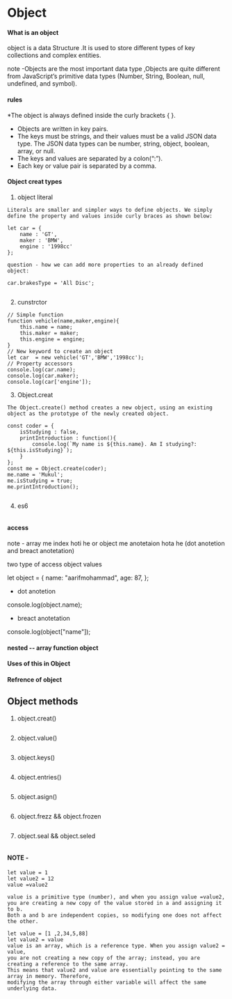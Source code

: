 # Object

#### What is an object

object is a data Structure .It is used to store different types of key collections and complex entities.

note -Objects are the most important data type ,Objects are quite different from JavaScript’s
primitive data types (Number, String, Boolean, null, undefined, and symbol).

#### rules

\*The object is always defined inside the curly brackets { }.

- Objects are written in key pairs.
- The keys must be strings, and their values must be a valid JSON data type.
  The JSON data types can be number, string, object, boolean, array, or null.
- The keys and values are separated by a colon(“:”).
- Each key or value pair is separated by a comma.

#### Object creat types

1.  object literal

```
Literals are smaller and simpler ways to define objects. We simply define the property and values inside curly braces as shown below:

let car = {
    name : 'GT',
    maker : 'BMW',
    engine : '1998cc'
};

question - how we can add more properties to an already defined object:

car.brakesType = 'All Disc';


```

2.  cunstrctor

```
// Simple function
function vehicle(name,maker,engine){
    this.name = name;
    this.maker = maker;
    this.engine = engine;
}
// New keyword to create an object
let car  = new vehicle('GT','BMW','1998cc');
// Property accessors
console.log(car.name);
console.log(car.maker);
console.log(car['engine']);
```

3.  Object.creat

```
The Object.create() method creates a new object, using an existing object as the prototype of the newly created object.

const coder = {
    isStudying : false,
    printIntroduction : function(){
        console.log(`My name is ${this.name}. Am I studying?: ${this.isStudying}`);
    }
};
const me = Object.create(coder);
me.name = 'Mukul';
me.isStudying = true;
me.printIntroduction();


```

4. es6

```

```

#### access

note - array me index hoti he or object me anotetaion hota he (dot anotetion and breact anotetation)

two type of access object values

let object = {
name: "aarifmohammad",
age: 87,
};

- dot anotetion

console.log(object.name);

- breact anotetation

console.log(object["name"]);

#### nested -- array function object

#### Uses of this in Object

#### Refrence of object

## Object methods

1. object.creat()

```

```

2. object.value()

```

```

3. object.keys()

```

```

4. object.entries()

```

```

5. object.asign()

```

```

6. object.frezz && object.frozen

```

```

7. object.seal && object.seled

```

```

#### NOTE -

```
let value = 1
let value2 = 12
value =value2

value is a primitive type (number), and when you assign value =value2,
you are creating a new copy of the value stored in a and assigning it to b.
Both a and b are independent copies, so modifying one does not affect the other.

let value = [1 ,2,34,5,88]
let value2 = value
value is an array, which is a reference type. When you assign value2 = value,
you are not creating a new copy of the array; instead, you are creating a reference to the same array.
This means that value2 and value are essentially pointing to the same array in memory. Therefore,
modifying the array through either variable will affect the same underlying data.
```
